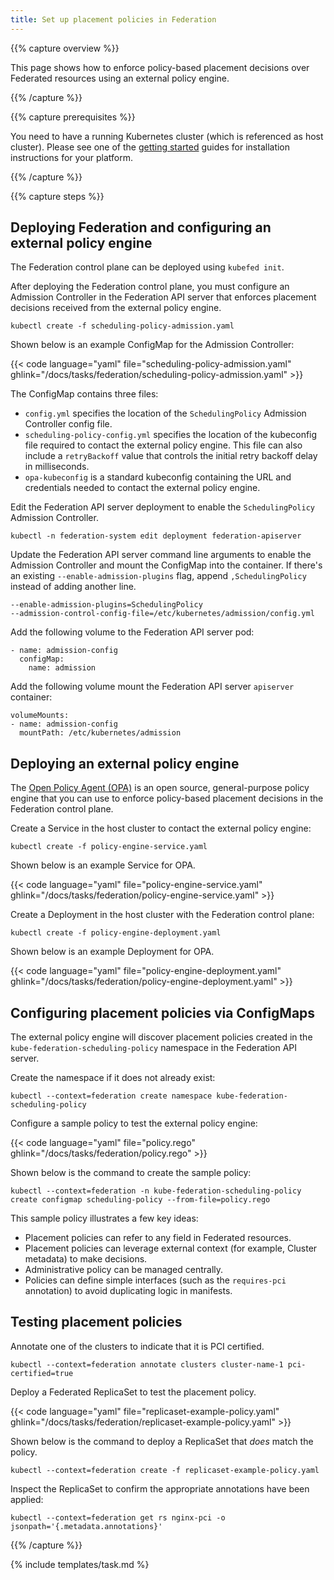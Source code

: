```yaml
---
title: Set up placement policies in Federation
---
```


{{% capture overview %}}

This page shows how to enforce policy-based placement decisions over Federated
resources using an external policy engine.

{{% /capture %}}

{{% capture prerequisites %}}

You need to have a running Kubernetes cluster (which is referenced as host
cluster). Please see one of the [getting started](/docs/setup/)
guides for installation instructions for your platform.

{{% /capture %}}

{{% capture steps %}}

## Deploying Federation and configuring an external policy engine

The Federation control plane can be deployed using `kubefed init`.

After deploying the Federation control plane, you must configure an Admission
Controller in the Federation API server that enforces placement decisions
received from the external policy engine.

    kubectl create -f scheduling-policy-admission.yaml

Shown below is an example ConfigMap for the Admission Controller:

{{< code language="yaml" file="scheduling-policy-admission.yaml" ghlink="/docs/tasks/federation/scheduling-policy-admission.yaml" >}}

The ConfigMap contains three files:

* `config.yml` specifies the location of the `SchedulingPolicy` Admission
  Controller config file.
* `scheduling-policy-config.yml` specifies the location of the kubeconfig file
  required to contact the external policy engine. This file can also include a
  `retryBackoff` value that controls the initial retry backoff delay in
  milliseconds.
* `opa-kubeconfig` is a standard kubeconfig containing the URL and credentials
  needed to contact the external policy engine.

Edit the Federation API server deployment to enable the `SchedulingPolicy`
Admission Controller.

	kubectl -n federation-system edit deployment federation-apiserver

Update the Federation API server command line arguments to enable the Admission
Controller and mount the ConfigMap into the container. If there's an existing
`--enable-admission-plugins` flag, append `,SchedulingPolicy` instead of adding
another line.

    --enable-admission-plugins=SchedulingPolicy
    --admission-control-config-file=/etc/kubernetes/admission/config.yml

Add the following volume to the Federation API server pod:

    - name: admission-config
      configMap:
        name: admission

Add the following volume mount the Federation API server `apiserver` container:

    volumeMounts:
    - name: admission-config
      mountPath: /etc/kubernetes/admission

## Deploying an external policy engine

The [Open Policy Agent (OPA)](http://openpolicyagent.org) is an open source,
general-purpose policy engine that you can use to enforce policy-based placement
decisions in the Federation control plane.

Create a Service in the host cluster to contact the external policy engine:

    kubectl create -f policy-engine-service.yaml

Shown below is an example Service for OPA.

{{< code language="yaml" file="policy-engine-service.yaml" ghlink="/docs/tasks/federation/policy-engine-service.yaml" >}}

Create a Deployment in the host cluster with the Federation control plane:

    kubectl create -f policy-engine-deployment.yaml

Shown below is an example Deployment for OPA.

{{< code language="yaml" file="policy-engine-deployment.yaml" ghlink="/docs/tasks/federation/policy-engine-deployment.yaml" >}}

## Configuring placement policies via ConfigMaps

The external policy engine will discover placement policies created in the
`kube-federation-scheduling-policy` namespace in the Federation API server.

Create the namespace if it does not already exist:

    kubectl --context=federation create namespace kube-federation-scheduling-policy

Configure a sample policy to test the external policy engine:

{{< code language="yaml" file="policy.rego" ghlink="/docs/tasks/federation/policy.rego" >}}

Shown below is the command to create the sample policy:

    kubectl --context=federation -n kube-federation-scheduling-policy create configmap scheduling-policy --from-file=policy.rego

This sample policy illustrates a few key ideas:

* Placement policies can refer to any field in Federated resources.
* Placement policies can leverage external context (for example, Cluster
  metadata) to make decisions.
* Administrative policy can be managed centrally.
* Policies can define simple interfaces (such as the `requires-pci` annotation) to
  avoid duplicating logic in manifests.

## Testing placement policies

Annotate one of the clusters to indicate that it is PCI certified.

    kubectl --context=federation annotate clusters cluster-name-1 pci-certified=true

Deploy a Federated ReplicaSet to test the placement policy.

{{< code language="yaml" file="replicaset-example-policy.yaml" ghlink="/docs/tasks/federation/replicaset-example-policy.yaml" >}}

Shown below is the command to deploy a ReplicaSet that *does* match the policy.

    kubectl --context=federation create -f replicaset-example-policy.yaml

Inspect the ReplicaSet to confirm the appropriate annotations have been applied:

    kubectl --context=federation get rs nginx-pci -o jsonpath='{.metadata.annotations}'

{{% /capture %}}

{% include templates/task.md %}
